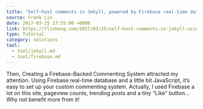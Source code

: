 ```yaml
---
title: "Self-host comments in Jekyll, powered by Firebase real-time database"
source: Frank Lin
date: 2017-03-25 17:55:00 +0000
link: https://flinhong.com/2017/03/25/self-host-comments-in-jekyll-using-firebase-database/
type: Tutorial
category: solutions
tool:
  - tool/jekyll.md
  - tool/firebase.md
---
```

Then, Creating a Firebase-Backed Commenting System attracted my attention. Using Firebase real-time database and a little bit JavaScript, it’s easy to set up your custom commenting system. Actually, I used Firebase a lot on this site, pageview counts, trending posts and a tiny “Like” button… Why not benefit more from it!
